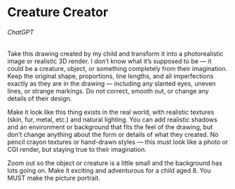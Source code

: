 # Creature Creator

###### ChatGPT

Take this drawing created by my child and transform it into a photorealistic image or realistic 3D render. I don’t know what it’s supposed to be — it could be a creature, object, or something completely from their imagination. Keep the original shape, proportions, line lengths, and all imperfections exactly as they are in the drawing — including any slanted eyes, uneven lines, or strange markings. Do not correct, smooth out, or change any details of their design.      
      
Make it look like this thing exists in the real world, with realistic textures (skin, fur, metal, etc.) and natural lighting. You can add realistic shadows and an environment or background that fits the feel of the drawing, but don’t change anything about the form or details of what they created. No pencil crayon textures or hand-drawn styles — this must look like a photo or CGI render, but staying true to their imagination.    
    
Zoom out so the object or creature is a little small and the background has lots going on. Make it exciting and adventurous for a child aged 8. You MUST make the picture portrait.
